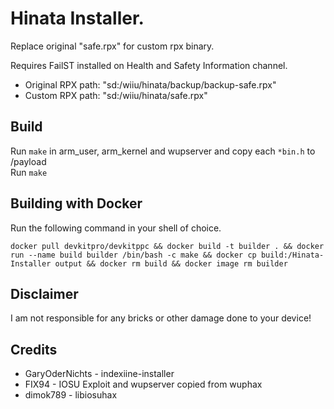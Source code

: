 # Hinata Installer.

Replace original "safe.rpx" for custom rpx binary. 

Requires FailST installed on Health and Safety Information channel.

- Original RPX path: "sd:/wiiu/hinata/backup/backup-safe.rpx"
- Custom RPX path: "sd:/wiiu/hinata/safe.rpx"

## Build

Run `make` in arm_user, arm_kernel and wupserver and copy each `*bin.h` to /payload  
Run `make`  

## Building with Docker

Run the following command in your shell of choice.
```
docker pull devkitpro/devkitppc && docker build -t builder . && docker run --name build builder /bin/bash -c make && docker cp build:/Hinata-Installer output && docker rm build && docker image rm builder
```

## Disclaimer

I am not responsible for any bricks or other damage done to your device!

## Credits

- GaryOderNichts - indexiine-installer
- FIX94 - IOSU Exploit and wupserver copied from wuphax  
- dimok789 - libiosuhax  
